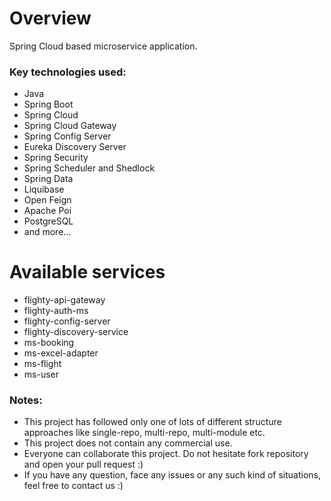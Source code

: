 # Overview

Spring Cloud based microservice application.


### Key technologies used:
* Java
* Spring Boot
* Spring Cloud
* Spring Cloud Gateway
* Spring Config Server
* Eureka Discovery Server
* Spring Security
* Spring Scheduler and Shedlock
* Spring Data
* Liquibase
* Open Feign
* Apache Poi
* PostgreSQL
* and more...

# Available services
* flighty-api-gateway
* flighty-auth-ms
* flighty-config-server
* flighty-discovery-service
* ms-booking
* ms-excel-adapter
* ms-flight
* ms-user


### Notes:
- This project has followed only one of lots of different structure approaches like single-repo, multi-repo, 
multi-module etc.
- This project does not contain any commercial use.
- Everyone can collaborate this project. Do not hesitate fork repository and open your pull request :)
- If you have any question, face any issues or any such kind of situations, feel free to contact us :)
